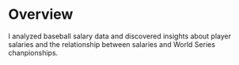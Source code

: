 # Overview

I analyzed baseball salary data and discovered insights about player salaries and the relationship between salaries and World Series
chanpionships.

